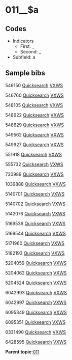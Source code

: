 # 011\_\_$a

## Codes

-   Indicators
    -   First: \_
    -   Second: \_
-   Subfield: a

## Sample bibs

546150 [Quicksearch](https://search.library.yale.edu/catalog/546150) [VXWS](http://prodorbis.library.yale.edu:7014/vxws/GetHoldingsService?bibId=546150)

546760 [Quicksearch](https://search.library.yale.edu/catalog/546760) [VXWS](http://prodorbis.library.yale.edu:7014/vxws/GetHoldingsService?bibId=546760)

548105 [Quicksearch](https://search.library.yale.edu/catalog/548105) [VXWS](http://prodorbis.library.yale.edu:7014/vxws/GetHoldingsService?bibId=548105)

548622 [Quicksearch](https://search.library.yale.edu/catalog/548622) [VXWS](http://prodorbis.library.yale.edu:7014/vxws/GetHoldingsService?bibId=548622)

548629 [Quicksearch](https://search.library.yale.edu/catalog/548629) [VXWS](http://prodorbis.library.yale.edu:7014/vxws/GetHoldingsService?bibId=548629)

549562 [Quicksearch](https://search.library.yale.edu/catalog/549562) [VXWS](http://prodorbis.library.yale.edu:7014/vxws/GetHoldingsService?bibId=549562)

549927 [Quicksearch](https://search.library.yale.edu/catalog/549927) [VXWS](http://prodorbis.library.yale.edu:7014/vxws/GetHoldingsService?bibId=549927)

551918 [Quicksearch](https://search.library.yale.edu/catalog/551918) [VXWS](http://prodorbis.library.yale.edu:7014/vxws/GetHoldingsService?bibId=551918)

555732 [Quicksearch](https://search.library.yale.edu/catalog/555732) [VXWS](http://prodorbis.library.yale.edu:7014/vxws/GetHoldingsService?bibId=555732)

730989 [Quicksearch](https://search.library.yale.edu/catalog/730989) [VXWS](http://prodorbis.library.yale.edu:7014/vxws/GetHoldingsService?bibId=730989)

1039888 [Quicksearch](https://search.library.yale.edu/catalog/1039888) [VXWS](http://prodorbis.library.yale.edu:7014/vxws/GetHoldingsService?bibId=1039888)

5140701 [Quicksearch](https://search.library.yale.edu/catalog/5140701) [VXWS](http://prodorbis.library.yale.edu:7014/vxws/GetHoldingsService?bibId=5140701)

5140702 [Quicksearch](https://search.library.yale.edu/catalog/5140702) [VXWS](http://prodorbis.library.yale.edu:7014/vxws/GetHoldingsService?bibId=5140702)

5142076 [Quicksearch](https://search.library.yale.edu/catalog/5142076) [VXWS](http://prodorbis.library.yale.edu:7014/vxws/GetHoldingsService?bibId=5142076)

5169536 [Quicksearch](https://search.library.yale.edu/catalog/5169536) [VXWS](http://prodorbis.library.yale.edu:7014/vxws/GetHoldingsService?bibId=5169536)

5169544 [Quicksearch](https://search.library.yale.edu/catalog/5169544) [VXWS](http://prodorbis.library.yale.edu:7014/vxws/GetHoldingsService?bibId=5169544)

5171960 [Quicksearch](https://search.library.yale.edu/catalog/5171960) [VXWS](http://prodorbis.library.yale.edu:7014/vxws/GetHoldingsService?bibId=5171960)

5182193 [Quicksearch](https://search.library.yale.edu/catalog/5182193) [VXWS](http://prodorbis.library.yale.edu:7014/vxws/GetHoldingsService?bibId=5182193)

5204059 [Quicksearch](https://search.library.yale.edu/catalog/5204059) [VXWS](http://prodorbis.library.yale.edu:7014/vxws/GetHoldingsService?bibId=5204059)

5204062 [Quicksearch](https://search.library.yale.edu/catalog/5204062) [VXWS](http://prodorbis.library.yale.edu:7014/vxws/GetHoldingsService?bibId=5204062)

5204524 [Quicksearch](https://search.library.yale.edu/catalog/5204524) [VXWS](http://prodorbis.library.yale.edu:7014/vxws/GetHoldingsService?bibId=5204524)

6042993 [Quicksearch](https://search.library.yale.edu/catalog/6042993) [VXWS](http://prodorbis.library.yale.edu:7014/vxws/GetHoldingsService?bibId=6042993)

6042997 [Quicksearch](https://search.library.yale.edu/catalog/6042997) [VXWS](http://prodorbis.library.yale.edu:7014/vxws/GetHoldingsService?bibId=6042997)

6095349 [Quicksearch](https://search.library.yale.edu/catalog/6095349) [VXWS](http://prodorbis.library.yale.edu:7014/vxws/GetHoldingsService?bibId=6095349)

6095351 [Quicksearch](https://search.library.yale.edu/catalog/6095351) [VXWS](http://prodorbis.library.yale.edu:7014/vxws/GetHoldingsService?bibId=6095351)

6331490 [Quicksearch](https://search.library.yale.edu/catalog/6331490) [VXWS](http://prodorbis.library.yale.edu:7014/vxws/GetHoldingsService?bibId=6331490)

6428595 [Quicksearch](https://search.library.yale.edu/catalog/6428595) [VXWS](http://prodorbis.library.yale.edu:7014/vxws/GetHoldingsService?bibId=6428595)

**Parent topic:**[011](../../tags/011/011.md)

